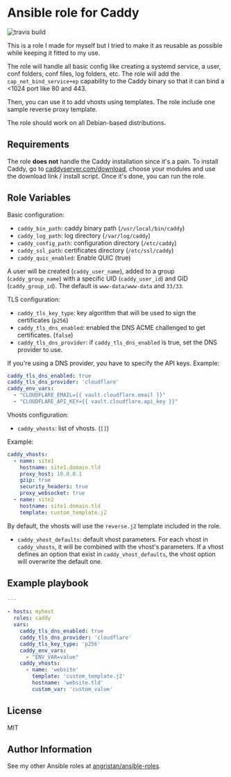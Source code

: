 # Ansible role for Caddy 

![travis build](https://api.travis-ci.org/angristan/ansible-caddy.svg?branch=master)

This is a role I made for myself but I tried to make it as reusable as possible while keeping it fitted to my use.

The role will handle all basic config like creating a systemd service, a user, conf folders, conf files, log folders, etc. 
The role will add the `cap_net_bind_service+ep` capability to the Caddy binary so that it can bind a <1024 port like 80 and 443.

Then, you can use it to add vhosts using templates. The role include one sample reverse proxy template.

The role should work on all Debian-based distributions.

## Requirements

The role **does not** handle the Caddy installation since it's a pain. To install Caddy, go to [caddyserver.com/download](https://caddyserver.com/download), choose your modules and use the download link / install script. Once it's done, you can run the role.

## Role Variables

Basic configuration:

- `caddy_bin_path`: caddy binary path (`/usr/local/bin/caddy`)
- `caddy_log_path`: log directory (`/var/log/caddy`)
- `caddy_config_path`: configuration directory (`/etc/caddy`)
- `caddy_ssl_path`: certificates directory (`/etc/ssl/caddy`)
- `caddy_quic_enabled`: Enable QUIC (true)

A user will be created (`caddy_user_name`), added to a group (`caddy_group_name`) with a specific UID (`caddy_user_id`) and GID (`caddy_group_id`). The default is `www-data/www-data` and `33/33`.

TLS configuration:

- `caddy_tls_key_type`: key algorithm that will be used to sign the certificates (`p256`)
- `caddy_tls_dns_enabled`: enabled the DNS ACME challenged to get certificates. (`false`)
- `caddy_tls_dns_provider`: if `caddy_tls_dns_enabled` is true, set the DNS provider to use.

If you're using a DNS provider, you have to specify the API keys. Example:

```yaml
caddy_tls_dns_enabled: true
caddy_tls_dns_provider: 'cloudflare'
caddy_env_vars:
  - "CLOUDFLARE_EMAIL={{ vault.cloudflare.email }}"
  - "CLOUDFLARE_API_KEY={{ vault.cloudflare.api_key }}"
```

Vhosts configuration:

- `caddy_vhosts`: list of vhosts. (`[]`)

Example:

```yml
caddy_vhosts:
  - name: site1
    hostname: site1.domain.tld
    proxy_host: 10.0.0.1
    gzip: true
    security_headers: true
    proxy_websocket: true
  - name: site2
    hostname: site1.domain.tld
    template: custom_template.j2
```

By default, the vhosts will use the `reverse.j2` template included in the role.

- `caddy_vhost_defaults`: default vhost parameters. For each vhost in `caddy_vhosts`, it will be combined with the vhost's parameters. If a vhost defines an option that exist in `caddy_vhost_defaults`, the vhost option will overwrite the default one.

## Example playbook

```yaml
---

- hosts: myhost
  roles: caddy
  vars:
    caddy_tls_dns_enabled: true
    caddy_tls_dns_provider: 'cloudflare'
    caddy_tls_key_type: 'p256'
    caddy_env_vars:
      - "ENV_VAR=value"
    caddy_vhosts:
      - name: 'website'
        template: 'custom_template.j2'
        hostname: 'website.tld'
        custom_var: 'custom_value'
```

## License

MIT

## Author Information

See my other Ansible roles at [angristan/ansible-roles](https://github.com/angristan/ansible-roles).
